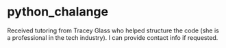 # python_chalange

Received tutoring from Tracey Glass who helped structure the code (she is a professional in the tech industry). I can provide contact info if requested.
